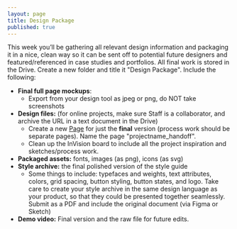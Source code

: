 ```yaml
---
layout: page
title: Design Package
published: true
---
```


This week you’ll be gathering all relevant design information and packaging it in a nice, clean way so it can be sent off to potential future designers and featured/referenced in case studies and portfolios. All final work is stored in the Drive. Create a new folder and title it "Design Package". Include the following:

* **Final full page mockups**:
  * Export from your design tool as jpeg or png, do NOT take screenshots
* **Design files:** (for online projects, make sure Staff is a collaborator, and archive the URL in a text document in the Drive)
  * Create a new [Page](https://blog.figma.com/introducing-figma-pages-1363000e6079) for just the **final** version (process work should be separate pages). Name the page "projectname_handoff".
  * Clean up the InVision board to include all the project inspiration and sketches/process work.
* **Packaged assets:** fonts, images (as png), icons (as svg)
* **Style archive:** the final polished version of the style guide
  * Some things to include: typefaces and weights, text attributes, colors, grid spacing, button styling, button states, and logo. Take care to create your style archive in the same design language as your product, so that they could be presented together seamlessly. Submit as a PDF and include the original document (via Figma or Sketch)
* **Demo video:** Final version and the raw file for future edits.
